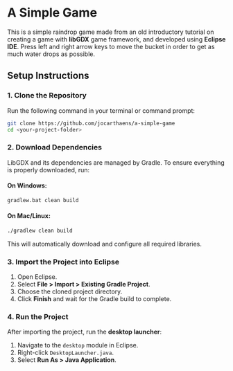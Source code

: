# A Simple Game

This is a simple raindrop game made from an old introductory tutorial on creating a game with **libGDX** game framework, and developed using **Eclipse IDE**. Press left and right arrow keys to move the bucket in order to get as much water drops as possible.

## **Setup Instructions**

### **1. Clone the Repository**
Run the following command in your terminal or command prompt:
```sh
git clone https://github.com/jocarthaens/a-simple-game
cd <your-project-folder>
```

### **2. Download Dependencies**
LibGDX and its dependencies are managed by Gradle. To ensure everything is properly downloaded, run:

#### **On Windows:**
```sh
gradlew.bat clean build
```

#### **On Mac/Linux:**
```sh
./gradlew clean build
```

This will automatically download and configure all required libraries.

### **3. Import the Project into Eclipse**
1. Open Eclipse.
2. Select **File > Import > Existing Gradle Project**.
3. Choose the cloned project directory.
4. Click **Finish** and wait for the Gradle build to complete.

### **4. Run the Project**
After importing the project, run the **desktop launcher**:
1. Navigate to the `desktop` module in Eclipse.
2. Right-click `DesktopLauncher.java`.
3. Select **Run As > Java Application**.

